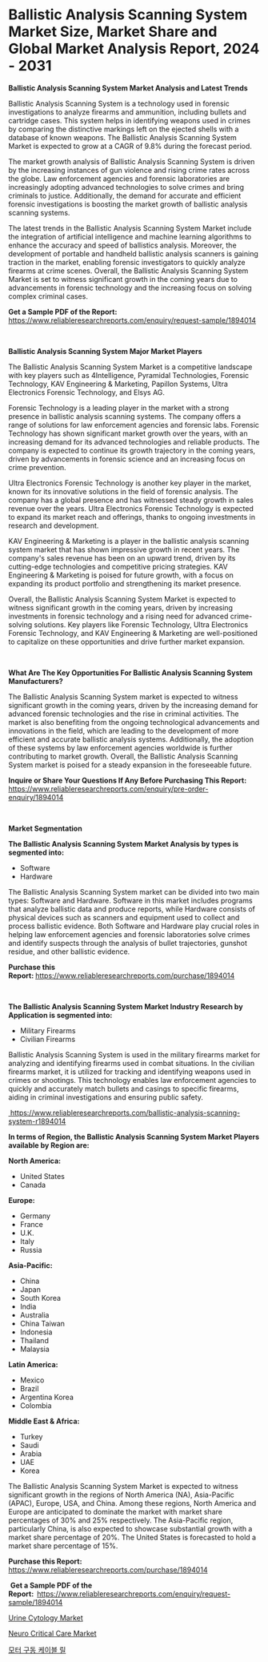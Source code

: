 <p><h1>Ballistic Analysis Scanning System Market Size, Market Share and Global Market Analysis Report, 2024 - 2031</h1></p><p><strong>Ballistic Analysis Scanning System Market Analysis and Latest Trends</strong></p>
<p><p>Ballistic Analysis Scanning System is a technology used in forensic investigations to analyze firearms and ammunition, including bullets and cartridge cases. This system helps in identifying weapons used in crimes by comparing the distinctive markings left on the ejected shells with a database of known weapons. The Ballistic Analysis Scanning System Market is expected to grow at a CAGR of 9.8% during the forecast period.</p><p>The market growth analysis of Ballistic Analysis Scanning System is driven by the increasing instances of gun violence and rising crime rates across the globe. Law enforcement agencies and forensic laboratories are increasingly adopting advanced technologies to solve crimes and bring criminals to justice. Additionally, the demand for accurate and efficient forensic investigations is boosting the market growth of ballistic analysis scanning systems.</p><p>The latest trends in the Ballistic Analysis Scanning System Market include the integration of artificial intelligence and machine learning algorithms to enhance the accuracy and speed of ballistics analysis. Moreover, the development of portable and handheld ballistic analysis scanners is gaining traction in the market, enabling forensic investigators to quickly analyze firearms at crime scenes. Overall, the Ballistic Analysis Scanning System Market is set to witness significant growth in the coming years due to advancements in forensic technology and the increasing focus on solving complex criminal cases.</p></p>
<p><strong>Get a Sample PDF of the Report:&nbsp;</strong> <a href="https://www.reliableresearchreports.com/enquiry/request-sample/1894014">https://www.reliableresearchreports.com/enquiry/request-sample/1894014</a></p>
<p>&nbsp;</p>
<p><strong>Ballistic Analysis Scanning System Major Market Players</strong></p>
<p><p>The Ballistic Analysis Scanning System Market is a competitive landscape with key players such as 4Intelligence, Pyramidal Technologies, Forensic Technology, KAV Engineering & Marketing, Papillon Systems, Ultra Electronics Forensic Technology, and Elsys AG.</p><p>Forensic Technology is a leading player in the market with a strong presence in ballistic analysis scanning systems. The company offers a range of solutions for law enforcement agencies and forensic labs. Forensic Technology has shown significant market growth over the years, with an increasing demand for its advanced technologies and reliable products. The company is expected to continue its growth trajectory in the coming years, driven by advancements in forensic science and an increasing focus on crime prevention.</p><p>Ultra Electronics Forensic Technology is another key player in the market, known for its innovative solutions in the field of forensic analysis. The company has a global presence and has witnessed steady growth in sales revenue over the years. Ultra Electronics Forensic Technology is expected to expand its market reach and offerings, thanks to ongoing investments in research and development.</p><p>KAV Engineering & Marketing is a player in the ballistic analysis scanning system market that has shown impressive growth in recent years. The company's sales revenue has been on an upward trend, driven by its cutting-edge technologies and competitive pricing strategies. KAV Engineering & Marketing is poised for future growth, with a focus on expanding its product portfolio and strengthening its market presence.</p><p>Overall, the Ballistic Analysis Scanning System Market is expected to witness significant growth in the coming years, driven by increasing investments in forensic technology and a rising need for advanced crime-solving solutions. Key players like Forensic Technology, Ultra Electronics Forensic Technology, and KAV Engineering & Marketing are well-positioned to capitalize on these opportunities and drive further market expansion.</p></p>
<p>&nbsp;</p>
<p><strong>What Are The Key Opportunities For Ballistic Analysis Scanning System Manufacturers?</strong></p>
<p><p>The Ballistic Analysis Scanning System market is expected to witness significant growth in the coming years, driven by the increasing demand for advanced forensic technologies and the rise in criminal activities. The market is also benefiting from the ongoing technological advancements and innovations in the field, which are leading to the development of more efficient and accurate ballistic analysis systems. Additionally, the adoption of these systems by law enforcement agencies worldwide is further contributing to market growth. Overall, the Ballistic Analysis Scanning System market is poised for a steady expansion in the foreseeable future.</p></p>
<p><strong>Inquire or Share Your Questions If Any Before Purchasing This Report:</strong> <a href="https://www.reliableresearchreports.com/enquiry/pre-order-enquiry/1894014">https://www.reliableresearchreports.com/enquiry/pre-order-enquiry/1894014</a></p>
<p>&nbsp;</p>
<p><strong>Market Segmentation</strong></p>
<p><strong>The Ballistic Analysis Scanning System Market Analysis by types is segmented into:</strong></p>
<p><ul><li>Software</li><li>Hardware</li></ul></p>
<p><p>The Ballistic Analysis Scanning System market can be divided into two main types: Software and Hardware. Software in this market includes programs that analyze ballistic data and produce reports, while Hardware consists of physical devices such as scanners and equipment used to collect and process ballistic evidence. Both Software and Hardware play crucial roles in helping law enforcement agencies and forensic laboratories solve crimes and identify suspects through the analysis of bullet trajectories, gunshot residue, and other ballistic evidence.</p></p>
<p><strong>Purchase this Report:&nbsp;</strong><a href="https://www.reliableresearchreports.com/purchase/1894014">https://www.reliableresearchreports.com/purchase/1894014</a></p>
<p>&nbsp;</p>
<p><strong>The Ballistic Analysis Scanning System Market Industry Research by Application is segmented into:</strong></p>
<p><ul><li>Military Firearms</li><li>Civilian Firearms</li></ul></p>
<p><p>Ballistic Analysis Scanning System is used in the military firearms market for analyzing and identifying firearms used in combat situations. In the civilian firearms market, it is utilized for tracking and identifying weapons used in crimes or shootings. This technology enables law enforcement agencies to quickly and accurately match bullets and casings to specific firearms, aiding in criminal investigations and ensuring public safety.</p></p>
<p><a href="https://www.reliableresearchreports.com/ballistic-analysis-scanning-system-r1894014">&nbsp;https://www.reliableresearchreports.com/ballistic-analysis-scanning-system-r1894014</a></p>
<p><strong>In terms of Region, the Ballistic Analysis Scanning System Market Players available by Region are:</strong></p>
<p>
    <p> <strong> North America: </strong>
        <ul>
            <li>United States</li>
            <li>Canada</li>
        </ul>
        </p> 
    <p> <strong> Europe: </strong>
        <ul>
            <li>Germany</li>
            <li>France</li>
            <li>U.K.</li>
            <li>Italy</li>
            <li>Russia</li>
        </ul>
        </p> 
    <p> <strong> Asia-Pacific: </strong>
        <ul>
            <li>China</li>
            <li>Japan</li>
            <li>South Korea</li>
            <li>India</li>
            <li>Australia</li>
            <li>China Taiwan</li>
            <li>Indonesia</li>
            <li>Thailand</li>
            <li>Malaysia</li>
        </ul>
        </p> 
    <p> <strong> Latin America: </strong>
        <ul>
            <li>Mexico</li>
            <li>Brazil</li>
            <li>Argentina Korea</li>
            <li>Colombia</li>
        </ul>
        </p> 
    <p> <strong> Middle East & Africa: </strong>
        <ul>
            <li>Turkey</li>
            <li>Saudi</li>
            <li>Arabia</li>
            <li>UAE</li>
            <li>Korea</li>
        </ul>
    </p>
    </p>
<p><p>The Ballistic Analysis Scanning System Market is expected to witness significant growth in the regions of North America (NA), Asia-Pacific (APAC), Europe, USA, and China. Among these regions, North America and Europe are anticipated to dominate the market with market share percentages of 30% and 25% respectively. The Asia-Pacific region, particularly China, is also expected to showcase substantial growth with a market share percentage of 20%. The United States is forecasted to hold a market share percentage of 15%.</p></p>
<p><strong>Purchase this Report: </strong><a href="https://www.reliableresearchreports.com/purchase/1894014">https://www.reliableresearchreports.com/purchase/1894014</a></p>
<p>&nbsp;<strong>Get a Sample PDF of the Report:&nbsp;&nbsp;</strong><a href="https://www.reliableresearchreports.com/enquiry/request-sample/1894014">https://www.reliableresearchreports.com/enquiry/request-sample/1894014</a></p>
<p><strong></strong></p>
<p><p><a href="https://view.publitas.com/reportprime-1/urine-cytology-market-insights-into-market-cagr-market-trends-and-growth-strategies/">Urine Cytology Market</a></p><p><a href="https://view.publitas.com/reportprime-1/neuro-critical-care-market-share-evolution-and-market-growth-trends-2024-2031/">Neuro Critical Care Market</a></p><p><a href="https://medium.com/@wheelgg5674537/%EC%A0%84%EA%B8%B0-%EB%AA%A8%ED%84%B0-%EA%B5%AC%EB%8F%99-%EC%BC%80%EC%9D%B4%EB%B8%94%EB%A6%B4-%EC%8B%9C%EC%9E%A5-%EA%B7%9C%EB%AA%A8-%EC%8B%9C%EC%9E%A5-%EC%A0%84%EB%A7%9D-%EB%B0%8F-%EC%8B%9C%EC%9E%A5-%EC%98%88%EC%B8%A1-2024%EB%85%84%EB%B6%80%ED%84%B0-2031%EB%85%84-7982c7b59186">모터 구동 케이블 릴</a></p></p>